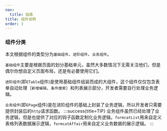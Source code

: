 ```yaml
---
nav:
  title: 指南
title: 组件说明
order: 3
---
```


### 组件分类

本文根据组件的类型分为`基础组件`、`进阶组件`、`业务组件`。

`基础组件`主要是根据页面的划分基础单元，虽然大多数情况下无需关注他们，但是偶尔你想自定义页面布局，还是有必要使用它们。

`进阶组件`(即`ETable`组件)是使用基础组件组装而成的大组件，这个组件仅仅包含表单自动处理（`新增编辑`、`条件搜索`）和列表展示部分，开发者需要自行处理业务逻辑。

`业务组件`(即`EPage`组件)是在进阶组件的基础上封装了业务逻辑，所以开发者只需要提供封装后的`http`请求函数。
:::success{title=TIP}
业务组件虽然已经处理了业务逻辑，但是也提供了对应的钩子函数定制化业务逻辑。`formcatList`用来自定义表格列表数据展示逻辑，`formcatAffair`用来自定义业务数据的展示逻辑。
:::

